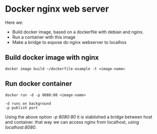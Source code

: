 # Docker nginx web server
  
  Here we: 
  
  - Build docker image, based on a dockerfile with debian and nginx.
  - Run a container with this image
  - Make a bridge to expose do nginx webserver to localhos 
  

## Build docker image with nginx

    docker image build ~/dockerfile-example -t <image-name>


## Run docker container

    docker run -d -p 8080:80 <image-name>

    -d runs on background
    -p publish port
    
  Using the above option *-p 8080:80* it is stablished a bridge between host and container. that way we can access nginx from localhost, using *localhost:8080*.

